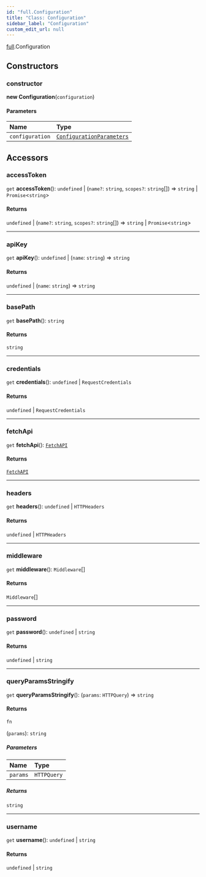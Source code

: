 ```yaml
---
id: "full.Configuration"
title: "Class: Configuration"
sidebar_label: "Configuration"
custom_edit_url: null
---
```


[full](../namespaces/full.md).Configuration

## Constructors

### constructor

**new Configuration**(`configuration`)

#### Parameters

| Name | Type |
| :------ | :------ |
| `configuration` | [`ConfigurationParameters`](../interfaces/full.ConfigurationParameters.md) |

## Accessors

### accessToken

`get` **accessToken**(): `undefined` \| (`name?`: `string`, `scopes?`: `string`[]) => `string` \| `Promise`<`string`\>

#### Returns

`undefined` \| (`name?`: `string`, `scopes?`: `string`[]) => `string` \| `Promise`<`string`\>

___

### apiKey

`get` **apiKey**(): `undefined` \| (`name`: `string`) => `string`

#### Returns

`undefined` \| (`name`: `string`) => `string`

___

### basePath

`get` **basePath**(): `string`

#### Returns

`string`

___

### credentials

`get` **credentials**(): `undefined` \| `RequestCredentials`

#### Returns

`undefined` \| `RequestCredentials`

___

### fetchApi

`get` **fetchApi**(): [`FetchAPI`](../namespaces/full.md#fetchapi)

#### Returns

[`FetchAPI`](../namespaces/full.md#fetchapi)

___

### headers

`get` **headers**(): `undefined` \| `HTTPHeaders`

#### Returns

`undefined` \| `HTTPHeaders`

___

### middleware

`get` **middleware**(): `Middleware`[]

#### Returns

`Middleware`[]

___

### password

`get` **password**(): `undefined` \| `string`

#### Returns

`undefined` \| `string`

___

### queryParamsStringify

`get` **queryParamsStringify**(): (`params`: `HTTPQuery`) => `string`

#### Returns

`fn`

(`params`): `string`

##### Parameters

| Name | Type |
| :------ | :------ |
| `params` | `HTTPQuery` |

##### Returns

`string`

___

### username

`get` **username**(): `undefined` \| `string`

#### Returns

`undefined` \| `string`
